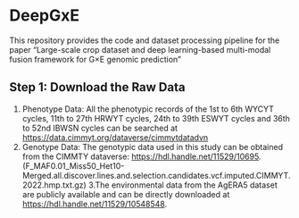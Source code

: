 # DeepGxE
This repository provides the code and dataset processing pipeline for the paper “Large-scale crop dataset and deep learning-based multi-modal fusion framework for G×E genomic prediction”

## Step 1: Download the Raw Data
1. Phenotype Data: All the phenotypic records of the 1st to 6th WYCYT cycles, 11th to 27th HRWYT cycles, 24th to 39th ESWYT cycles and 36th to 52nd IBWSN cycles can be searched at https://data.cimmyt.org/dataverse/cimmytdatadvn
2. Genotype Data: The genotypic data used in this study can be obtained from the CIMMTY dataverse: https://hdl.handle.net/11529/10695. (F_MAF0.01_Miss50_Het10-Merged.all.discover.lines.and.selection.candidates.vcf.imputed.CIMMYT.2022.hmp.txt.gz)
3.The environmental data from the AgERA5 dataset are publicly available and can be directly downloaded at https://hdl.handle.net/11529/10548548.

